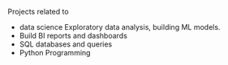 Projects related to 
- data science Exploratory data analysis, building ML models.
- Build BI reports and dashboards
- SQL databases and queries
- Python Programming 
